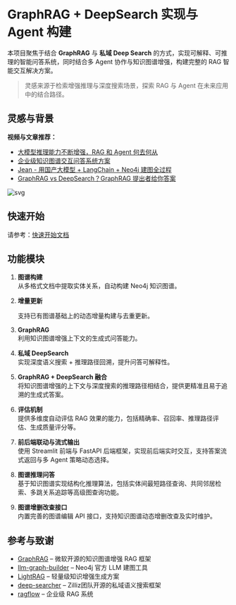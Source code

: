 # GraphRAG + DeepSearch 实现与 Agent 构建

本项目聚焦于结合 **GraphRAG** 与 **私域 Deep Search** 的方式，实现可解释、可推理的智能问答系统，同时结合多 Agent 协作与知识图谱增强，构建完整的 RAG 智能交互解决方案。

> 灵感来源于检索增强推理与深度搜索场景，探索 RAG 与 Agent 在未来应用中的结合路径。


## 灵感与背景

**视频与文章推荐：**

- [大模型推理能力不断增强，RAG 和 Agent 何去何从](https://www.bilibili.com/video/BV1i6RNYpEwV)  
- [企业级知识图谱交互问答系统方案](https://www.bilibili.com/video/BV1U599YrE26)  
- [Jean - 用国产大模型 + LangChain + Neo4j 建图全过程](https://zhuanlan.zhihu.com/p/716089164)
- [GraphRAG vs DeepSearch？GraphRAG 提出者给你答案](https://mp.weixin.qq.com/s/FOT4pkEPHJR8xFvcVk1YFQ)

![svg](./assets/deepsearch.svg)


## 快速开始

请参考：[快速开始文档](./assets/start.md)


## 功能模块

1. **图谱构建**  
   从多格式文档中提取实体关系，自动构建 Neo4j 知识图谱。

2. **增量更新**
   
   支持已有图谱基础上的动态增量构建与去重更新。

3. **GraphRAG**  
   利用知识图谱增强上下文的生成式问答能力。

4. **私域 DeepSearch**  
   实现深度语义搜索 + 推理路径回溯，提升问答可解释性。

5. **GraphRAG + DeepSearch 融合**  
   将知识图谱增强的上下文与深度搜索的推理路径相结合，提供更精准且易于追溯的生成式答案。

6. **评估机制**  
   提供多维度自动评估 RAG 效果的能力，包括精确率、召回率、推理路径评估、生成质量评分等。

7. **前后端联动与流式输出**  
   使用 Streamlit 前端与 FastAPI 后端框架，实现前后端实时交互，支持答案流式返回与多 Agent 策略动态选择。

8. **图谱推理问答**  
   基于知识图谱实现结构化推理算法，包括实体间最短路径查询、共同邻居检索、多跳关系追踪等高级图查询功能。

9. **图谱增删改查接口**  
   内置完善的图谱编辑 API 接口，支持知识图谱动态增删改查及实时维护。


## 参考与致谢

- [GraphRAG](https://github.com/microsoft/graphrag) – 微软开源的知识图谱增强 RAG 框架  
- [llm-graph-builder](https://github.com/neo4j-labs/llm-graph-builder) – Neo4j 官方 LLM 建图工具  
- [LightRAG](https://github.com/HKUDS/LightRAG) – 轻量级知识增强生成方案  
- [deep-searcher](https://github.com/zilliztech/deep-searcher) – Zilliz团队开源的私域语义搜索框架  
- [ragflow](https://github.com/infiniflow/ragflow) – 企业级 RAG 系统
